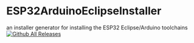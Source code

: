 # ESP32ArduinoEclipseInstaller
an installer generator for installing the ESP32 Eclipse/Arduino toolchains
[![Github All Releases](https://img.shields.io/github/downloads/WPIRoboticsEngineering/ESP32ArduinoEclipseInstaller/total.svg)](https://github.com/WPIRoboticsEngineering/ESP32ArduinoEclipseInstaller/releases)
